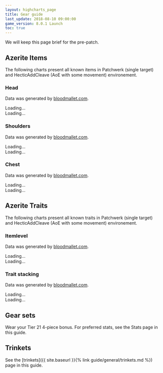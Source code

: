 ```yaml
---
layout: highcharts_page
title: Gear guide
last_update: 2018-08-10 09:00:00
game_version: 8.0.1 Launch
toc: true
---
```


We will keep this page brief for the pre-patch.

## Azerite Items

The following charts present all known items in Patchwerk (single
target) and HecticAddCleave (AoE with some movement) environement.

### Head

Data was generated by [bloodmallet.com](https://bloodmallet.com).

<div id="bloodmallet_azerite_items_head_patchwerk" data-wow-class="shaman" data-wow-spec="elemental" data-background-color="#222" data-font-color="#eee">Loading...</div>

<div id="bloodmallet_azerite_items_head_hecticaddcleave" data-wow-class="shaman" data-wow-spec="elemental" data-background-color="#222" data-font-color="#eee">Loading...</div>

### Shoulders

Data was generated by [bloodmallet.com](https://bloodmallet.com).

<div id="bloodmallet_azerite_items_shoulders_patchwerk" data-wow-class="shaman" data-wow-spec="elemental" data-background-color="#222" data-font-color="#eee">Loading...</div>

<div id="bloodmallet_azerite_items_shoulders_hecticaddcleave" data-wow-class="shaman" data-wow-spec="elemental" data-background-color="#222" data-font-color="#eee">Loading...</div>

### Chest

Data was generated by [bloodmallet.com](https://bloodmallet.com).

<div id="bloodmallet_azerite_items_chest_patchwerk" data-wow-class="shaman" data-wow-spec="elemental" data-background-color="#222" data-font-color="#eee">Loading...</div>

<div id="bloodmallet_azerite_items_chest_hecticaddcleave" data-wow-class="shaman" data-wow-spec="elemental" data-background-color="#222" data-font-color="#eee">Loading...</div>


## Azerite Traits

The following charts present all known traits in Patchwerk (single
target) and HecticAddCleave (AoE with some movement) environement.

### Itemlevel

Data was generated by [bloodmallet.com](https://bloodmallet.com).

<div id="bloodmallet_azerite_traits_itemlevel_patchwerk" data-wow-class="shaman" data-wow-spec="elemental" data-background-color="#222" data-font-color="#eee">Loading...</div>

<div id="bloodmallet_azerite_traits_itemlevel_hecticaddcleave" data-wow-class="shaman" data-wow-spec="elemental" data-background-color="#222" data-font-color="#eee">Loading...</div>

### Trait stacking

Data was generated by [bloodmallet.com](https://bloodmallet.com).

<div id="bloodmallet_azerite_traits_stacking_patchwerk" data-wow-class="shaman" data-wow-spec="elemental" data-background-color="#222" data-font-color="#eee">Loading...</div>

<div id="bloodmallet_azerite_traits_stacking_hecticaddcleave" data-wow-class="shaman" data-wow-spec="elemental" data-background-color="#222" data-font-color="#eee">Loading...</div>

## Gear sets

Wear your Tier 21 4-piece bonus. For preferred stats, see the Stats page in this guide.

## Trinkets

See the [trinkets]({{ site.baseurl }}{% link guide/general/trinkets.md %}) page in this guide.
